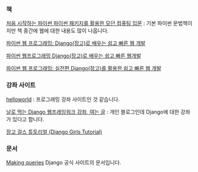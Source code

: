 ### 책

[처음 시작하는 파이썬 파이썬 패키지를 활용한 모던 컴퓨팅 입문](http://www.kyobobook.co.kr/product/detailViewKor.laf?mallGb=KOR&ejkGb=KOR&barcode=9788968482397) : 기본 파이썬 문법책이지만 책 중간에 웹에 대한 내용도 많이 나옵니다. 

[파이썬 웹 프로그래밍: Django(장고)로 배우는 쉽고 빠른 웹 개발](http://www.hanbit.co.kr/store/books/look.php?p_code=B5790464800)

[파이썬 웹프로그래밍 Django(장고)로 배우는 쉽고 빠른 웹개발](http://www.kyobobook.co.kr/product/detailViewKor.laf?ejkGb=KOR&mallGb=KOR&barcode=9788968481819&orderClick=LAH&Kc=)

[파이썬 웹 프로그래밍: 실전편 Django(장고)를 활용한 쉽고 빠른 웹 개발](http://www.kyobobook.co.kr/product/detailViewKor.laf?ejkGb=KOR&mallGb=KOR&barcode=9788968482939&orderClick=LAG&Kc=)

### 강좌 사이트

[helloworld](http://tryhelloworld.co.kr) : 프로그래밍 강좌 사이트인 것 같습니다. 

[날로 먹는 Django 웹프레임워크 강좌, 여는 글](http://blog.hannal.com/2014/8/start_with_django_webframework_00/) : 개인 블로그인데 Django에 대한 강좌가 있다고 합니다. 

[장고 걸스 튜토리얼 (Django Girls Tutorial)](https://tutorial.djangogirls.org/ko/)

### 문서

[Making queries](https://docs.djangoproject.com/en/1.10/topics/db/queries/) Django 공식 사이트의 문서입니다.